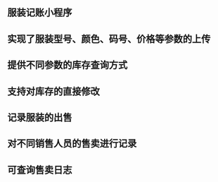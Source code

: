 ## 服装记账小程序

## 实现了服装型号、颜色、码号、价格等参数的上传

## 提供不同参数的库存查询方式

## 支持对库存的直接修改

## 记录服装的出售

## 对不同销售人员的售卖进行记录

## 可查询售卖日志

